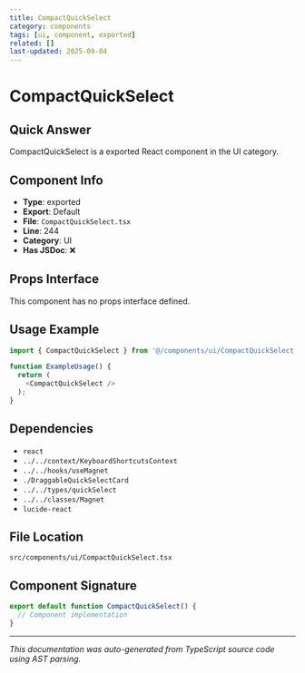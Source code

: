 ```yaml
---
title: CompactQuickSelect
category: components
tags: [ui, component, exported]
related: []
last-updated: 2025-09-04
---
```


# CompactQuickSelect

## Quick Answer
CompactQuickSelect is a exported React component in the UI category.

## Component Info

- **Type**: exported
- **Export**: Default
- **File**: `CompactQuickSelect.tsx`
- **Line**: 244
- **Category**: UI
- **Has JSDoc**: ❌

## Props Interface

This component has no props interface defined.

## Usage Example

```typescript
import { CompactQuickSelect } from '@/components/ui/CompactQuickSelect';

function ExampleUsage() {
  return (
    <CompactQuickSelect />
  );
}
```

## Dependencies


- `react`
- `../../context/KeyboardShortcutsContext`
- `../../hooks/useMagnet`
- `./DraggableQuickSelectCard`
- `../../types/quickSelect`
- `../../classes/Magnet`
- `lucide-react`


## File Location

`src/components/ui/CompactQuickSelect.tsx`

## Component Signature

```typescript
export default function CompactQuickSelect() { 
  // Component implementation
}
```

---

*This documentation was auto-generated from TypeScript source code using AST parsing.*